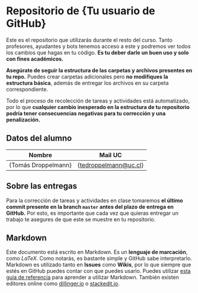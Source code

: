 # Repositorio de {Tu usuario de GitHub}

Este es el repositorio que utilizarás durante el resto del curso. Tanto profesores, ayudantes y bots tenemos acceso a este y podremos ver todos los cambios que hagas en tu código. **Es tu deber darle un buen uso y solo con fines académicos.**

**Asegúrate de seguir la estructura de las carpetas y archivos presentes en tu repo.** Puedes crear carpetas adicionales pero **no modifiques la estructura básica**, además de entregar los archivos en su carpeta correspondiente. 

Todo el proceso de recolección de tareas y actividades está automatizado, por lo que **cualquier cambio inesperado en la estructura de tu repositorio podría tener consecuencias negativas para tu corrección y una penalización.**

## Datos del alumno

| Nombre | Mail UC |
| :-: | :-: |
| {Tomás Droppelmann} | {tedroppelmann@uc.cl} |

## Sobre las entregas

Para la corrección de tareas y actividades en clase tomaremos **el último commit presente en la branch `master` antes del plazo de entrega en GitHub.** Por esto, es importante que cada vez que quieras entregar un trabajo te asegures de que este se muestre en tu repositorio.

## Markdown

Este documento está escrito en Markdown. Es un **lenguaje de marcación**, como *LaTeX*. Como notarás, es bastante simple y GitHub sabe interpretarlo. Markdown es utilizado tanto en **Issues** como **Wikis**, por lo que siempre que estés en GitHub puedes contar con que puedes usarlo. Puedes utilizar [esta guía de referencia](https://github.com/adam-p/markdown-here/wiki/Markdown-Cheatsheet) para aprender a utilizar Markdown. También existen editores online como [dillinger.io](http://dillinger.io/) o [stackedit.io](https://stackedit.io).
